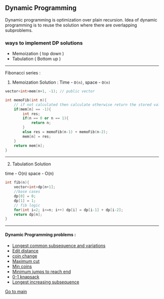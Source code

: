 ## Dynamic Programming
Dynamic programming is optimization over plain recursion. Idea of dynamic programming is to reuse the solution where there are overlapping subproblems.

### ways to implement DP solutions
- Memoization ( top down )
- Tabulation ( Bottom up )

---
Fibonacci series :

1. Memoization Solution :
Time - `O(n)`,  space - `O(n)`

```cpp
vector<int>mem(n+1, -1); // public vector

int memoFib(int n){
    // if not calculated then calculate otherwise return the stored value
    if(mem[n] == -1){
        int res;
        if(n == 0 or n == 1){
            return n;
        }
        else res = memoFib(n-1) + memoFib(n-2);
        mem[n] = res;
    }
    return mem[n];
}
```
---

2. Tabulation Solution

time - O(n)
space - O(n)

```cpp
int fib(n){
    vector<int>dp[n+1];
    //base cases
    dp[0] = 0;
    dp[1] = 1;
    // fib logic
    for(int i=2; i<=n; i++) dp[i] = dp[i-1] + dp[i-2];
    return dp[n];
}
```
---

#### Dynamic Programming problems :
- [Longest common subsequence and variations](./longest_common_subsequence.cpp)
- [Edit distance](./edit_distance.cpp)
- [coin change](./coin_change.cpp)
- [Maximum cut](./maximum_cuts.cpp)
- [Min coins](./min_coins.cpp)
- [Minimum jumps to reach end](./minimum_jumps_to_reach_at_end.cpp)
- [0-1 knapsack](./0-1_knapsack_problem.cpp)
- [Longest increasing subsequence](./logest_increasing_subsequence.cpp)


[Go to main](./../../README.md)

